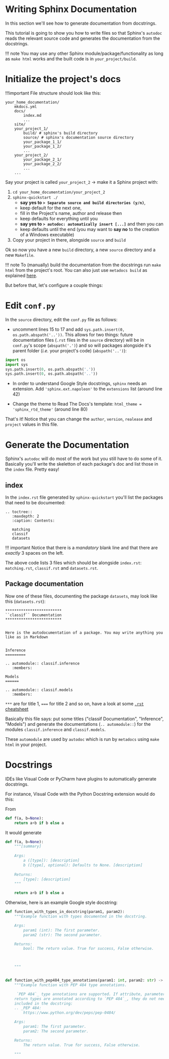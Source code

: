 # Writing Sphinx Documentation

In this section we'll see how to generate documentation from docstrings. 

This tutorial is going to show you how to write files so that Sphinx's `autodoc` reads the relevant source code and generates the documentation from the docstrings. 

!!! note
    You may use any other Sphinx module/package/functionality as long as `make html` works and the built code is in `your_project/build`.

# Initialize the project's docs

!!!important
    File structure should look like this:
```
your_home_documentation/
    mkdocs.yml
    docs/
        index.md
        ...
    site/
    your_project_1/
        build/ # sphinx's build directory
        source/ # sphinx's documentation source directory
        your_package_1_1/
        your_package_1_2/
        ...
    your_project_2/
        your_package_2_1/
        your_package_2_2/
        ...
    ...
```

Say your project is called `your_project_2` -> make it a Sphinx project with:

1. `cd your_home_documentation/your_project_2`
2. `sphinx-quickstart ./`
    * **say yes to `> Separate source and build directories (y/n)`**, 
    * keep default for the next one, 
    * fill in the Project's name, author and release then 
    * keep defaults for everything until you 
    * **say yes to `> autodoc: automatically insert [...]`** and then you can 
    * keep defaults until the end (you may want to **say no** to the creation of a Windows executable)
3. Copy your project in there, alongside `source` and `build`

Ok so now you have a new `build` directory, a new `source` directory and a new `Makefile`. 

!!! note
    To (manually) build the documentation from the docstrings run `make html` from the project's root. You can also just use `metadocs build` as explained [here](/help/How_To_Use_Metadocs#building-the-documentations).

But before that, let's configure a couple things:

# Edit `conf.py`

In the `source` directory, edit the `conf.py` file as follows:

* uncomment lines 15 to 17 and add `sys.path.insert(0, os.path.abspath('..'))`. This allows for two things: future documentation files (`.rst` files in the `source` directory) will be in `conf.py`'s scope (`abspath('.')`) and so will packages alongside it's parent folder (_i.e._ your project's code) (`abspath('..')`):
```python
import os
import sys
sys.path.insert(0, os.path.abspath('.'))
sys.path.insert(0, os.path.abspath('..'))
```

* In order to understand Google Style docstrings, `sphinx` needs an extension. Add `'sphinx.ext.napoleon'` to the `extensions` list (around line 42)

* Change the theme to Read The Docs's template: `html_theme = 'sphinx_rtd_theme'` (around line 80)

That's it! Notice that you can change the `author`, `version`, `realease` and `project` values in this file.

# Generate the Documentation

Sphinx's `autodoc` will do most of the work but you still have to do some of it. Basically you'll write the skeletton of each package's doc and list those in the `index` file. Pretty easy!

## index

In the `index.rst` file generated by `sphinx-quickstart` you'll list the packages that need to be documented:

```
.. toctree::
   :maxdepth: 2
   :caption: Contents:

   matching
   classif
   datasets
```
!!! important
    Notice that there is a _mandatory_ blank line and that there are _exactly_ 3 spaces on the left. 

The above code lists 3 files which should be alongside `index.rst`: `matching.rst`, `classif.rst` and `datasets.rst`.


## Package documentation

Now one of these files, documenting the package `datasets`, may look like this (`datasets.rst`):

```
*************************
``classif`` Documentation
*************************


Here is the autodocumentation of a package. You may write anything you like as in Markdown


Inference
=========

.. automodule:: classif.inference
   :members:

Models
======

.. automodule:: classif.models
   :members:

```

`***` are for title 1, `===` for title 2 and so on, have a look at some [`.rst` cheatsheet](https://github.com/ralsina/rst-cheatsheet/blob/master/rst-cheatsheet.rst)

Basically this file says: put some titles ("classif Documentation", "Inference", "Models") and generate the documentations (`.. automodule::`) for the modules `classif.inference` and `classif.models`. 

These `automodule` are used by `autodoc` which is run by `metadocs` using `make html` in your project.


# Docstrings

IDEs like Visual Code or PyCharm have plugins to automatically generate docstrings.

For instance, Visual Code with the Python Docstring extension would do this:

From
```python
def f(a, b=None):
    return a+b if b else a
```

It would generate 

```python
def f(a, b=None):
    """[summary]
    
    Args:
        a ([type]): [description]
        b ([type], optional): Defaults to None. [description]
    
    Returns:
        [type]: [description]
    """

    return a+b if b else a
```

 Otherwise, here is an example Google style docstring: 

```python
def function_with_types_in_docstring(param1, param2):
    """Example function with types documented in the docstring.

    Args:
        param1 (int): The first parameter.
        param2 (str): The second parameter.

    Returns:
        bool: The return value. True for success, False otherwise.

    

    """


def function_with_pep484_type_annotations(param1: int, param2: str) -> bool:
    """Example function with PEP 484 type annotations.

     `PEP 484`_ type annotations are supported. If attribute, parameter, and
    return types are annotated according to `PEP 484`_, they do not need to be
    included in the docstring:
    .. _PEP 484:
        https://www.python.org/dev/peps/pep-0484/

    Args:
        param1: The first parameter.
        param2: The second parameter.

    Returns:
        The return value. True for success, False otherwise.

    """

```